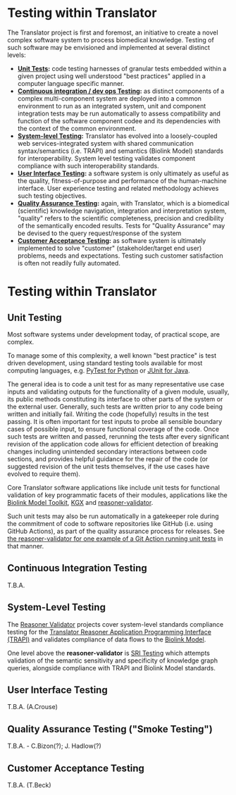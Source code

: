 # Testing within Translator

The Translator project is first and foremost, an initiative to create a novel complex software system to process biomedical knowledge. Testing of such software may be envisioned and implemented at several distinct levels:

* **[Unit Tests](#unit-testing):** code testing harnesses of granular tests embedded within a given project using well understood "best practices" applied in a computer language specific manner.
* **[Continuous integration / dev ops Testing](#continuous-integration-testing):** as distinct components of a complex multi-component system are deployed into a common environment to run as an integrated system, unit and component integration tests may be run  automatically to assess compatibility and function of the software component codee and its dependencies with the context of the common environment.
* **[System-level Testing](#system-level-testing):** Translator has evolved into a loosely-coupled web services-integrated system with shared communication syntax/semantics (i.e. TRAPI) and semantics (Biolink Model) standards for interoperability. System level testing validates component compliance with such interoperability standards.
* **[User Interface Testing](#user-interface-testing):** a software system is only ultimately as useful as the quality, fitness-of-purpose and performance of the human-machine interface. User experience testing and related methodology achieves such testing objectives.
* **[Quality Assurance Testing](#quality-assurance-testing):** again, with Translator, which is a biomedical (scientific) knowledge navigation, integration and interpretation system, "quality" refers to the scientific completeness, precision and credibility of the semantically encoded results. Tests for "Quality Assurance" may be devised to the query request/response of the system
* **[Customer Acceptance Testing](#customer-acceptance-testing):** as software system is ultimately implemented to solve "customer" (stakeholder/target end user) problems, needs and expectations. Testing such customer satisfaction is often not readily fully automated.

# Testing within Translator

## Unit Testing

Most software systems under development today, of practical scope, are complex.

To manage some of this complexity, a well known "best practice" is test driven development, using standard testing tools available for most computing languages, e.g. [PyTest for Python](https://docs.pytest.org/) or [JUnit for Java](https://junit.org).  

The general idea is to code a unit test for as many representative use case inputs and validating outputs for the functionality of a given module, usually, its public methods constituting its interface to other parts of the system or the external user. Generally, such tests are written prior to any code being written and initially fail. Writing the code (hopefully) results in the test passing. It is often important for test inputs to probe all sensible boundary cases of possible input, to ensure functional coverage of the code. Once such tests are written and passed, rerunning the tests after every significant revision of the application code allows for efficient detection of breaking changes including unintended secondary interactions between code sections, and provides helpful guidance for the repair of the code (or suggested revision of the unit tests themselves, if the use cases have evolved to require them).

Core Translator software applications like include unit tests for functional validation of key programmatic facets of their modules, applications like the [Biolink Model Toolkit](https://github.com/biolink/biolink-model-toolkit/tree/master/tests/unit), [KGX](https://github.com/biolink/kgx/tree/master/tests) and [reasoner-validator](https://github.com/NCATSTranslator/reasoner-validator/tree/master/tests).

Such unit tests may also be run automatically in a gatekeeper role during the commitment of code to software repositories like GitHub (i.e. using GitHub Actions), as part of the quality assurance process for releases. See [the reasoner-validator for one example of a Git Action running unit tests](https://github.com/NCATSTranslator/reasoner-validator/blob/master/.github/workflows/test.yml) in that manner.

## Continuous Integration Testing

T.B.A.

## System-Level Testing

The [Reasoner Validator](https://github.com/NCATSTranslator/reasoner-validator) projects cover system-level standards compliance testing for the [Translator Reasoner Application Programming Interface (TRAPI)](https://github.com/NCATSTranslator/ReasonerAPI) and validates compliance of data flows to the [Biolink Model](https://github.com/biolink/biolink-model).  
 
One level above the **reasoner-validator** is [SRI Testing](sri_testing.md) which attempts validation of the semantic sensitivity and specificity of knowledge graph queries, alongside compliance with TRAPI and Biolink Model standards.

## User Interface Testing

T.B.A. (A.Crouse)

## Quality Assurance Testing ("Smoke Testing")

T.B.A. - C.Bizon(?); J. Hadlow(?)

## Customer Acceptance Testing

T.B.A. (T.Beck)
